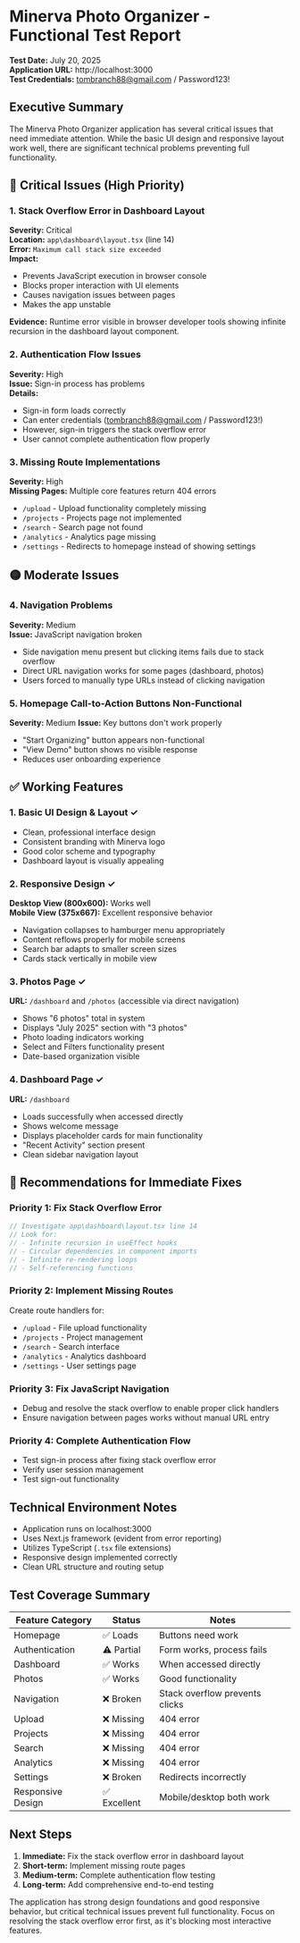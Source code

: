 # Minerva Photo Organizer - Functional Test Report

**Test Date:** July 20, 2025  
**Application URL:** http://localhost:3000  
**Test Credentials:** tombranch88@gmail.com / Password123!

## Executive Summary

The Minerva Photo Organizer application has several critical issues that need immediate attention. While the basic UI design and responsive layout work well, there are significant technical problems preventing full functionality.

## 🔴 Critical Issues (High Priority)

### 1. Stack Overflow Error in Dashboard Layout
**Severity:** Critical  
**Location:** `app\dashboard\layout.tsx` (line 14)  
**Error:** `Maximum call stack size exceeded`  
**Impact:** 
- Prevents JavaScript execution in browser console
- Blocks proper interaction with UI elements
- Causes navigation issues between pages
- Makes the app unstable

**Evidence:** Runtime error visible in browser developer tools showing infinite recursion in the dashboard layout component.

### 2. Authentication Flow Issues
**Severity:** High  
**Issue:** Sign-in process has problems  
**Details:**
- Sign-in form loads correctly
- Can enter credentials (tombranch88@gmail.com / Password123!)
- However, sign-in triggers the stack overflow error
- User cannot complete authentication flow properly

### 3. Missing Route Implementations
**Severity:** High  
**Missing Pages:** Multiple core features return 404 errors
- `/upload` - Upload functionality completely missing
- `/projects` - Projects page not implemented  
- `/search` - Search page not found
- `/analytics` - Analytics page missing
- `/settings` - Redirects to homepage instead of showing settings

## 🟡 Moderate Issues

### 4. Navigation Problems
**Severity:** Medium  
**Issue:** JavaScript navigation broken
- Side navigation menu present but clicking items fails due to stack overflow
- Direct URL navigation works for some pages (dashboard, photos)
- Users forced to manually type URLs instead of clicking navigation

### 5. Homepage Call-to-Action Buttons Non-Functional
**Severity:** Medium
**Issue:** Key buttons don't work properly
- "Start Organizing" button appears non-functional
- "View Demo" button shows no visible response
- Reduces user onboarding experience

## ✅ Working Features

### 1. Basic UI Design & Layout ✓
- Clean, professional interface design
- Consistent branding with Minerva logo
- Good color scheme and typography
- Dashboard layout is visually appealing

### 2. Responsive Design ✓
**Desktop View (800x600):** Works well  
**Mobile View (375x667):** Excellent responsive behavior
- Navigation collapses to hamburger menu appropriately
- Content reflows properly for mobile screens
- Search bar adapts to smaller screen sizes
- Cards stack vertically in mobile view

### 3. Photos Page ✓
**URL:** `/dashboard` and `/photos` (accessible via direct navigation)
- Shows "6 photos" total in system
- Displays "July 2025" section with "3 photos"
- Photo loading indicators working
- Select and Filters functionality present
- Date-based organization visible

### 4. Dashboard Page ✓
**URL:** `/dashboard`
- Loads successfully when accessed directly
- Shows welcome message
- Displays placeholder cards for main functionality
- "Recent Activity" section present
- Clean sidebar navigation layout

## 🔧 Recommendations for Immediate Fixes

### Priority 1: Fix Stack Overflow Error
```typescript
// Investigate app\dashboard\layout.tsx line 14
// Look for:
// - Infinite recursion in useEffect hooks
// - Circular dependencies in component imports
// - Infinite re-rendering loops
// - Self-referencing functions
```

### Priority 2: Implement Missing Routes
Create route handlers for:
- `/upload` - File upload functionality
- `/projects` - Project management
- `/search` - Search interface  
- `/analytics` - Analytics dashboard
- `/settings` - User settings page

### Priority 3: Fix JavaScript Navigation
- Debug and resolve the stack overflow to enable proper click handlers
- Ensure navigation between pages works without manual URL entry

### Priority 4: Complete Authentication Flow
- Test sign-in process after fixing stack overflow error
- Verify user session management
- Test sign-out functionality

## Technical Environment Notes

- Application runs on localhost:3000
- Uses Next.js framework (evident from error reporting)
- Utilizes TypeScript (`.tsx` file extensions)
- Responsive design implemented correctly
- Clean URL structure and routing setup

## Test Coverage Summary

| Feature Category | Status | Notes |
|------------------|--------|-------|
| Homepage | ✅ Loads | Buttons need work |
| Authentication | ⚠️ Partial | Form works, process fails |
| Dashboard | ✅ Works | When accessed directly |
| Photos | ✅ Works | Good functionality |
| Navigation | ❌ Broken | Stack overflow prevents clicks |
| Upload | ❌ Missing | 404 error |
| Projects | ❌ Missing | 404 error |
| Search | ❌ Missing | 404 error |
| Analytics | ❌ Missing | 404 error |
| Settings | ❌ Broken | Redirects incorrectly |
| Responsive Design | ✅ Excellent | Mobile/desktop both work |

## Next Steps

1. **Immediate:** Fix the stack overflow error in dashboard layout
2. **Short-term:** Implement missing route pages
3. **Medium-term:** Complete authentication flow testing
4. **Long-term:** Add comprehensive end-to-end testing

The application has strong design foundations and good responsive behavior, but critical technical issues prevent full functionality. Focus on resolving the stack overflow error first, as it's blocking most interactive features.
